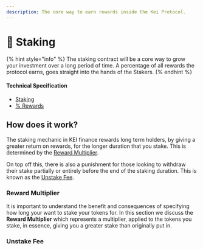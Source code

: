 ```yaml
---
description: The core way to earn rewards inside the Kei Protocol.
---
```


# 🌱 Staking

{% hint style="info" %}
The staking contract will be a core way to grow your investment over a long period of time. A percentage of all rewards the protocol earns, goes straight into the hands of the Stakers.
{% endhint %}

#### Technical Specification

* [Staking](../../technicals/kei-contracts/staking.md)
* [% Rewards](../../mechanics/rewards.md)&#x20;

## How does it work?

The staking mechanic in KEI finance rewards long term holders, by giving a greater return on rewards, for the longer duration that you stake. This is determined by the [Reward Multiplier](./#undefined).

On top off this, there is also a punishment for those looking to withdraw their stake partially or entirely before the end of the staking duration. This is known as the [Unstake Fee](./#paper-hands-fee).

### Reward Multiplier

It is important to understand the benefit and consequences of specifying how long your want to stake your tokens for.  In this section we discuss the **Reward Multiplier** which represents a multiplier, applied to the tokens you stake, in essence, giving you a greater stake than originally put in.

### Unstake Fee

